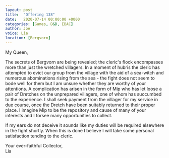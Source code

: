 ```yaml
---
layout: post
title:  "Offering 138"
date:   2020-07-14 00:00:00 +0000
categories: [Games, D&D, EBAC]
author: Joe
voice: Lia
location: [Bergvorn]
---
```

My Queen,

The secrets of Bergvorn are being revealed; the cleric's flock encompasses more than just the wretched villagers. In a moment of hubris the cleric has attempted to evict our group from the village with the aid of a sea-witch and numerous abominations rising from the sea - the fight does not seem to bode well for them but I am unsure whether they are worthy of your attentions. A complication has arisen in the form of Mip who has let loose a pair of Dretches on the unprepared villagers, one of whom has succumbed to the experience. I shall seek payment from the villager for my service in due course, once the Dretch have been suitably returned to their proper place. I imagine Mip to be the repository and cause of many of your interests and I forsee many opportunities to collect.

If my ears do not deceive it sounds like my duties will be required elsewhere in the fight shortly. When this is done I believe I will take some personal satisfaction tending to the cleric.

Your ever-faithful Collector,  
Lia